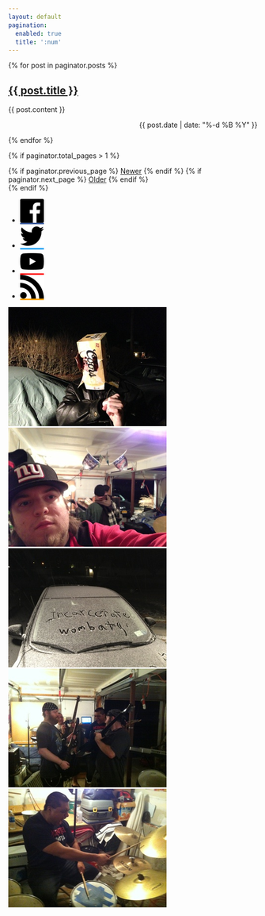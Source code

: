 ```yaml
---
layout: default
pagination: 
  enabled: true
  title: ':num'
---
```

<div class="row">
  <div class="left column notes">
{% for post in paginator.posts %}
<div>
<a href="{{ post.url | replace: '.html', '' }}"><h2>{{ post.title }}</h2></a>
<p>{{ post.content }}</p>
<p style="text-align: right;">{{ post.date | date: "%-d %B %Y" }}</p>
</div>
{% endfor %}

{% if paginator.total_pages > 1 %}
<div class="pagination">
  {% if paginator.previous_page %}
    <a class="prev" href="{{ paginator.previous_page_path | replace: 'index.html', '' | prepend: '/posts' | prepend: site.baseurl }}">Newer</a>
  {% endif %}
  {% if paginator.next_page %}
    <a class="next" href="{{ paginator.next_page_path | replace: 'index.html', '' | prepend: '/posts' | prepend: site.baseurl }}">Older</a>
  {% endif %}
</div>
{% endif %}

  </div>
  <div class="right column">
    <ul class="links">
      <li><a href="https://facebook.com/incarceratedwombats" style="background-color: #3B5998;"><img src="/images/facebook.svg" alt="Facebook"></a></li>
      <li><a href="https://twitter.com/followthewombat" style="background-color: #1da1f2;"><img src="/images/twitter.svg" alt="Twitter"></a></li>
      <li><a href="https://youtube.com/user/followthewombat" style="background-color: #f00;"><img src="/images/youtube.svg" alt="YouTube"></a></li>
      <li><a href="/rss" style="background-color: #ffa500;"><img src="/images/rss.svg" alt="RSS"></a></li>
    </ul>
    <div class="thumbnails">
      <a href="/images/photos/00126.jpg" data-fancybox="gallery"><img src="/images/photos/320x/00126.jpg" alt=""></a>
      <a href="/images/photos/00125.jpg" data-fancybox="gallery"><img src="/images/photos/320x/00125.jpg" alt=""></a>
      <a href="/images/photos/00124.jpg" data-fancybox="gallery"><img src="/images/photos/320x/00124.jpg" alt=""></a>
      <a href="/images/photos/00123.jpg" data-fancybox="gallery"><img src="/images/photos/320x/00123.jpg" alt=""></a>
      <a href="/images/photos/00122.jpg" data-fancybox="gallery"><img src="/images/photos/320x/00122.jpg" alt=""></a>
    </div>
  </div>
</div>